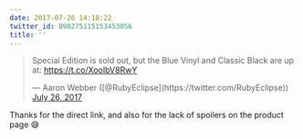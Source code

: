 ```yaml
---
date: 2017-07-26 14:18:22
twitter_id: 890275115153453056
title: ''
---
```


<blockquote class="twitter-tweet"><p lang="en" dir="ltr">Special Edition is sold out, but the Blue Vinyl and Classic Black are up at: <a href="https://t.co/XooIbV8RwY">https://t.co/XooIbV8RwY</a></p>&mdash; Aaron Webber ([@RubyEclipse](https://twitter.com/RubyEclipse)) <a href="https://twitter.com/RubyEclipse/status/890267589057716224?ref_src=twsrc%5Etfw">July 26, 2017</a></blockquote>
<script async src="https://platform.twitter.com/widgets.js" charset="utf-8"></script>

Thanks for the direct link, and also for the lack of spoilers on the product page 😅
